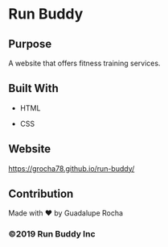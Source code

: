 # Run Buddy

## Purpose
A website that offers fitness training services.

## Built With
* HTML

* CSS

## Website
https://grocha78.github.io/run-buddy/

## Contribution
Made with ❤️ by Guadalupe Rocha

### ©️2019 Run Buddy Inc

